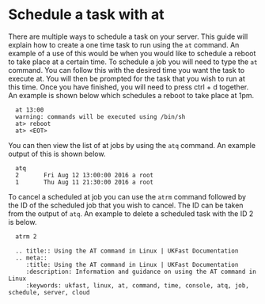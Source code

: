 # Schedule a task with at

There are multiple ways to schedule a task on your server. This guide will explain how to create a one time task to run using the `at` command. An example of a use of this would be when you would like to schedule a reboot to take place at a certain time. To schedule a job you will need to type the `at` command. You can follow this with the desired time you want the task to execute at. You will then be prompted for the task that you wish to run at this time. Once you have finished, you will need to press ctrl + d together. An example is shown below which schedules a reboot to take place at 1pm.

```console
  at 13:00
  warning: commands will be executed using /bin/sh
  at> reboot
  at> <EOT>
```

You can then view the list of at jobs by using the `atq` command. An example output of this is shown below.

```console
  atq
  2       Fri Aug 12 13:00:00 2016 a root
  1       Thu Aug 11 21:30:00 2016 a root
```

To cancel a scheduled at job you can use the `atrm` command followed by the ID of the scheduled job that you wish to cancel. The ID can be taken from the output of `atq`. An example to delete a scheduled task with the ID 2 is below.

```bash
  atrm 2
```

```eval_rst
  .. title:: Using the AT command in Linux | UKFast Documentation
  .. meta::
     :title: Using the AT command in Linux | UKFast Documentation
     :description: Information and guidance on using the AT command in Linux
     :keywords: ukfast, linux, at, command, time, console, atq, job, schedule, server, cloud
